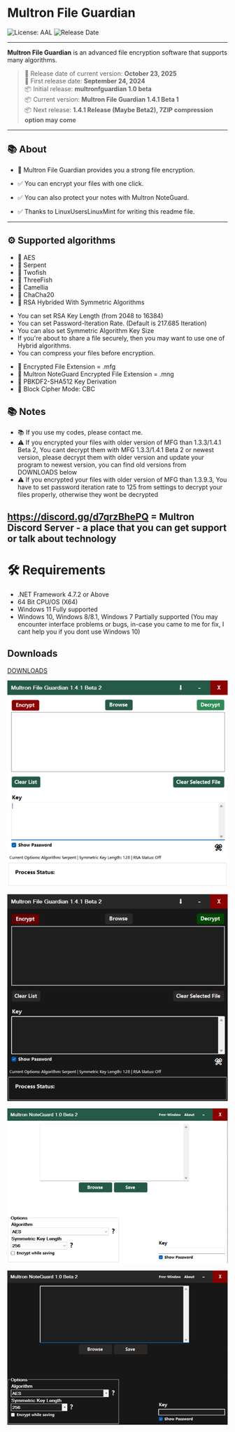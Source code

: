 # Multron File Guardian

![License: AAL](https://img.shields.io/badge/License-AAL-black.svg)
![Release Date](https://img.shields.io/badge/Release%20Date-2025--10--23-seagreen)

---

**Multron File Guardian** is an advanced file encryption software that supports many algorithms.
> 📅 Release date of current version: **October 23, 2025**   
> 📅 First release date: **September 24, 2024**   
> 📦 Initial release: **multronfguardian 1.0 beta**   
> 📦 Current version: **Multron File Guardian 1.4.1 Beta 1**   
> 📦 Next release: **1.4.1 Release (Maybe Beta2), 7ZIP compression option may come**

---

## 📚 About
 
- 🔐 Multron File Guardian provides you a strong file encryption.
- ✅ You can encrypt your files with one click.
- ✅ You can also protect your notes with Multron NoteGuard.

- ✅ Thanks to LinuxUsersLinuxMint for writing this readme file.

---

## ⚙️ Supported algorithms

- 🔐 AES
- 🔐 Serpent
- 🔐 Twofish
- 🔐 ThreeFish
- 🔐 Camellia
- 🔐 ChaCha20
- 🔐 RSA Hybrided With Symmetric Algorithms

* You can set RSA Key Length (from 2048 to 16384)
* You can set Password-Iteration Rate. (Default is 217.685 Iteration)
* You can also set Symmetric Algorithm Key Size
* If you're about to share a file securely, then you may want to use one of Hybrid algorithms.
* You can compress your files before encryption.
- 🔐 Encrypted File Extension = .mfg
- 🔐 Multron NoteGuard Encrypted File Extension = .mng
- 🔐 PBKDF2-SHA512 Key Derivation
- 🔐 Block Cipher Mode: CBC
## 📚 Notes

- 📚 If you use my codes, please contact me.
- ⚠️ If you encrypted your files with older version of MFG than 1.3.3/1.4.1 Beta 2, You cant decrypt them with MFG 1.3.3/1.4.1 Beta 2 or newest version, please decrypt them with older version and update your program to newest version, you can find old versions from DOWNLOADS below
- ⚠️ If you encrypted your files with older version of MFG than 1.3.9.3, You have to set password iteration rate to 125 from settings to decrypt your files properly, otherwise they wont be decrypted
##  https://discord.gg/d7qrzBhePQ  =   Multron Discord Server - a place that you can get support or talk about technology


# 🛠️ Requirements
- .NET Framework 4.7.2 or Above
- 64 Bit CPU/OS (X64)
- Windows 11 Fully supported
- Windows 10, Windows 8/8.1, Windows 7 Partially supported (You may encounter interface problems or bugs, in-case you came to me for fix, I cant help you if you dont use Windows 10)


## Downloads

[DOWNLOADS](https://github.com/drwellss/MultronFguardian/releases)

![alt text](https://github.com/drwellss/MultronFguardian/blob/mfguard141b2/mfguard.png?raw=true)

![alt text](https://github.com/drwellss/MultronFguardian/blob/mfguard141b2/mfgdark.png?raw=true)



![alt text](https://github.com/drwellss/MultronFguardian/blob/mfguard141b2/mnguard.png?raw=true)

![alt text](https://github.com/drwellss/MultronFguardian/blob/mfguard141b2/mngdark.png?raw=true)
